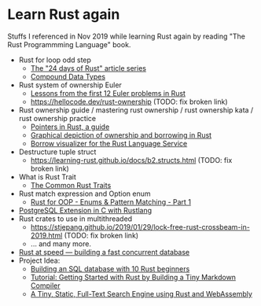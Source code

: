 # Learn Rust again

Stuffs I referenced in Nov 2019 while learning Rust again by reading "The Rust Programmming Language" book.

- Rust for loop odd step
  - [The "24 days of Rust" article series](https://zsiciarz.github.io/24daysofrust/book/vol1/day2.html)
  - [Compound Data Types](https://www.cs.brandeis.edu/~cs146a/rust/doc-02-21-2015/book/compound-data-types.html)
- Rust system of ownership Euler
  - [Lessons from the first 12 Euler problems in Rust](https://www.jonathanturner.org/2015/10/lessons-from-first-12-euler-problems-in.html)
  - https://hellocode.dev/rust-ownership (TODO: fix broken link)
- Rust ownership guide / mastering rust ownership / rust ownership kata / rust ownership practice
  - [Pointers in Rust, a guide](https://words.steveklabnik.com/pointers-in-rust-a-guide)
  - [Graphical depiction of ownership and borrowing in Rust](https://old.reddit.com/r/rust/comments/5u6e6f/graphical_depiction_of_ownership_and_borrowing_in/) <!-- TO READ -->
  - [Borrow visualizer for the Rust Language Service](https://internals.rust-lang.org/t/borrow-visualizer-for-the-rust-language-service/4187/1)
- Destructure tuple struct
  - https://learning-rust.github.io/docs/b2.structs.html (TODO: fix broken link)
- What is Rust Trait
  - [The Common Rust Traits](https://stevedonovan.github.io/rustifications/2018/09/08/common-rust-traits.html)
- Rust match expression and Option enum
  - [Rust for OOP - Enums & Pattern Matching - Part 1](https://oribenshir.github.io/afternoon_rusting/blog/enum-and-pattern-matching-part-1)
- [PostgreSQL Extension in C with Rustlang](https://gist.github.com/ranjanprj/c18f0927ace72cf70b028e02e9f8f6e5)
- Rust crates to use in multithreaded
  - https://stjepang.github.io/2019/01/29/lock-free-rust-crossbeam-in-2019.html (TODO: fix broken link)
  - ... and many more.
- [Rust at speed — building a fast concurrent database](https://old.reddit.com/r/rust/comments/acucrs/rust_at_speed_building_a_fast_concurrent_database/) <!-- VIDEO, GREAT -->
- Project Idea:
  - [Building an SQL database with 10 Rust beginners](https://lukaskalbertodt.github.io/2015/10/09/building-an-sql-database-with-10-rust-beginners.html) <!-- READING -->
  - [Tutorial: Getting Started with Rust by Building a Tiny Markdown Compiler](https://old.reddit.com/r/rust/comments/dl998z/tutorial_getting_started_with_rust_by_building_a/) <!-- TO READ -->
  - [A Tiny, Static, Full-Text Search Engine using Rust and WebAssembly](https://endler.dev/2019/tinysearch/) <!-- TO READ -->